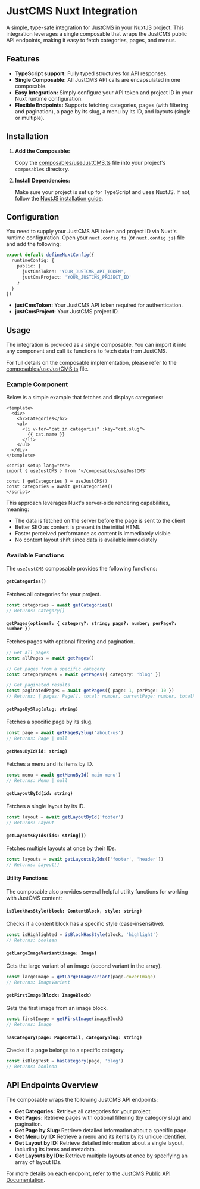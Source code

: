 # JustCMS Nuxt Integration

A simple, type-safe integration for [JustCMS](https://justcms.co) in your NuxtJS project. This integration leverages a single composable that wraps the JustCMS public API endpoints, making it easy to fetch categories, pages, and menus.

## Features

- **TypeScript support:** Fully typed structures for API responses.
- **Single Composable:** All JustCMS API calls are encapsulated in one composable.
- **Easy Integration:** Simply configure your API token and project ID in your Nuxt runtime configuration.
- **Flexible Endpoints:** Supports fetching categories, pages (with filtering and pagination), a page by its slug, a menu by its ID, and layouts (single or multiple).

## Installation

1. **Add the Composable:**

   Copy the [composables/useJustCMS.ts](./composables/useJustCMS.ts) file into your project's `composables` directory.

2. **Install Dependencies:**

   Make sure your project is set up for TypeScript and uses NuxtJS. If not, follow the [NuxtJS installation guide](https://nuxtjs.org/docs/get-started/installation).

## Configuration

You need to supply your JustCMS API token and project ID via Nuxt's runtime configuration. Open your `nuxt.config.ts` (or `nuxt.config.js`) file and add the following:

```ts
export default defineNuxtConfig({
  runtimeConfig: {
    public: {
      justCmsToken: 'YOUR_JUSTCMS_API_TOKEN',
      justCmsProject: 'YOUR_JUSTCMS_PROJECT_ID'
    }
  }
})
```

- **justCmsToken:** Your JustCMS API token required for authentication.
- **justCmsProject:** Your JustCMS project ID.

## Usage

The integration is provided as a single composable. You can import it into any component and call its functions to fetch data from JustCMS.

For full details on the composable implementation, please refer to the [composables/useJustCMS.ts](./composables/useJustCMS.ts) file.

### Example Component

Below is a simple example that fetches and displays categories:

```vue
<template>
  <div>
    <h2>Categories</h2>
    <ul>
      <li v-for="cat in categories" :key="cat.slug">
        {{ cat.name }}
      </li>
    </ul>
  </div>
</template>

<script setup lang="ts">
import { useJustCMS } from '~/composables/useJustCMS'

const { getCategories } = useJustCMS()
const categories = await getCategories()
</script>
```

This approach leverages Nuxt's server-side rendering capabilities, meaning:
- The data is fetched on the server before the page is sent to the client
- Better SEO as content is present in the initial HTML
- Faster perceived performance as content is immediately visible
- No content layout shift since data is available immediately

### Available Functions

The `useJustCMS` composable provides the following functions:

#### `getCategories()`
Fetches all categories for your project.
```ts
const categories = await getCategories()
// Returns: Category[]
```

#### `getPages(options?: { category?: string; page?: number; perPage?: number })`
Fetches pages with optional filtering and pagination.
```ts
// Get all pages
const allPages = await getPages()

// Get pages from a specific category
const categoryPages = await getPages({ category: 'blog' })

// Get paginated results
const paginatedPages = await getPages({ page: 1, perPage: 10 })
// Returns: { pages: Page[], total: number, currentPage: number, totalPages: number }
```

#### `getPageBySlug(slug: string)`
Fetches a specific page by its slug.
```ts
const page = await getPageBySlug('about-us')
// Returns: Page | null
```

#### `getMenuById(id: string)`
Fetches a menu and its items by ID.
```ts
const menu = await getMenuById('main-menu')
// Returns: Menu | null
```

#### `getLayoutById(id: string)`
Fetches a single layout by its ID.
```ts
const layout = await getLayoutById('footer')
// Returns: Layout
```

#### `getLayoutsByIds(ids: string[])`
Fetches multiple layouts at once by their IDs.
```ts
const layouts = await getLayoutsByIds(['footer', 'header'])
// Returns: Layout[]
```

#### Utility Functions

The composable also provides several helpful utility functions for working with JustCMS content:

#### `isBlockHasStyle(block: ContentBlock, style: string)`
Checks if a content block has a specific style (case-insensitive).
```ts
const isHighlighted = isBlockHasStyle(block, 'highlight')
// Returns: boolean
```

#### `getLargeImageVariant(image: Image)`
Gets the large variant of an image (second variant in the array).
```ts
const largeImage = getLargeImageVariant(page.coverImage)
// Returns: ImageVariant
```

#### `getFirstImage(block: ImageBlock)`
Gets the first image from an image block.
```ts
const firstImage = getFirstImage(imageBlock)
// Returns: Image
```

#### `hasCategory(page: PageDetail, categorySlug: string)`
Checks if a page belongs to a specific category.
```ts
const isBlogPost = hasCategory(page, 'blog')
// Returns: boolean
```

## API Endpoints Overview

The composable wraps the following JustCMS API endpoints:

- **Get Categories:** Retrieve all categories for your project.
- **Get Pages:** Retrieve pages with optional filtering (by category slug) and pagination.
- **Get Page by Slug:** Retrieve detailed information about a specific page.
- **Get Menu by ID:** Retrieve a menu and its items by its unique identifier.
- **Get Layout by ID:** Retrieve detailed information about a single layout, including its items and metadata.
- **Get Layouts by IDs:** Retrieve multiple layouts at once by specifying an array of layout IDs.

For more details on each endpoint, refer to the [JustCMS Public API Documentation](https://justcms.co/api).
